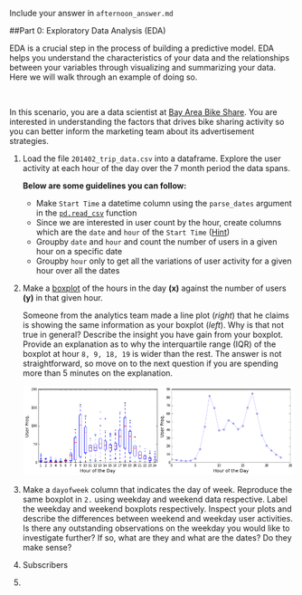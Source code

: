 Include your answer in `afternoon_answer.md`

##Part 0: Exploratory Data Analysis (EDA)

EDA is a crucial step in the process of building a predictive model. EDA helps you understand the characteristics
of your data and the relationships between your variables through visualizing and summarizing your data. Here we 
will walk through an example of doing so.

<br>
 
In this scenario, you are a data scientist at [Bay Area Bike Share](http://www.bayareabikeshare.com/). You are
interested in understanding the factors that drives bike sharing activity so you can better inform the marketing 
team about its advertisement strategies. 

1. Load the file `201402_trip_data.csv` into a dataframe. Explore the user activity at each hour of the day
   over the 7 month period the data spans. 
   
   **Below are some guidelines you can follow:**
   - Make `Start Time` a datetime column using the `parse_dates` argument in the 
    [`pd.read_csv`](http://pandas.pydata.org/pandas-docs/stable/generated/pandas.io.parsers.read_csv.html) function 
   - Since we are interested in user count by the hour, create columns which are the `date` and `hour` of the `Start Time`
     ([Hint](http://stackoverflow.com/questions/25129144/pandas-return-hour-from-datetime-column-directly))
   - Groupby `date` and `hour` and count the number of users in a given hour on a specific date
   - Groupby `hour` only to get all the variations of user activity for a given hour over all the dates 
   
2. Make a [boxplot](http://blog.bharatbhole.com/creating-boxplots-with-matplotlib/) of the hours in the day **(x)**
   against the number of users **(y)** in that given hour. 
   
   Someone from the analytics team made a line plot (_right_) that he claims is showing the same information as your
   boxplot (_left_). Why is that not true in general? Describe the insight you have gain from your boxplot.
   Provide an explanation as to why the interquartile range (IQR) of the boxplot at hour `8, 9, 18, 19` is wider
   than the rest. The answer is not straightforward, so move on to the next question if you are spending more than
   5 minutes on the explanation.
   
   ![image](images/q1_pair.png)

3. Make a `dayofweek` column that indicates the day of week. Reproduce the same boxplot in `2.` using weekday and weekend 
   data respective. Label the weekday and weekend boxplots respectively. Inspect your plots and describe the differences
   between weekend and weekday user activities. Is there any outstanding observations on the weekday you would like to
   investigate further? If so, what are they and what are the dates? Do they make sense?
   
4. Subscribers

5. 

